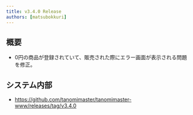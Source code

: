 ```yaml
---
title: v3.4.0 Release
authors: [matsubokkuri]
---
```


<!-- truncate -->

## 概要

- 0円の商品が登録されていて、販売された際にエラー画面が表示される問題を修正。

## システム内部

- https://github.com/tanomimaster/tanomimaster-www/releases/tag/v3.4.0

